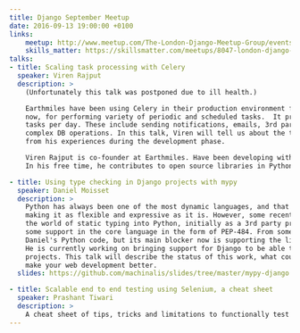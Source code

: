 ```yaml
---
title: Django September Meetup
date: 2016-09-13 19:00:00 +0100
links:
    meetup: http://www.meetup.com/The-London-Django-Meetup-Group/events/233252435/
    skills_matter: https://skillsmatter.com/meetups/8047-london-django-september-meetup
talks:
- title: Scaling task processing with Celery
  speaker: Viren Rajput
  description: >
    (Unfortunately this talk was postponed due to ill health.)

    Earthmiles have been using Celery in their production environment for over a year
    now, for performing variety of periodic and scheduled tasks.  It processes 200,000
    tasks per day. These include sending notifications, emails, 3rd party API calls to
    complex DB operations. In this talk, Viren will tell us about the things he learned
    from his experiences during the development phase.

    Viren Rajput is co-founder at Earthmiles. Have been developing with Python for 6 years.
    In his free time, he contributes to open source libraries in Python.

- title: Using type checking in Django projects with mypy
  speaker: Daniel Moisset
  description: >
    Python has always been one of the most dynamic languages, and that's the most important factor in
    making it as flexible and expressive as it is. However, some recent efforts being done to also bring
    the world of static typing into Python, initially as a 3rd party project called mypy, and currently with
    some support in the core language in the form of PEP-484. From some experiences with it, mypy improved
    Daniel's Python code, but its main blocker now is supporting the libraries and frameworks we all use.
    He is currently working on bringing support for Django to be able to have type annotations in web development
    projects. This talk will describe the status of this work, what could be improved, and how it can already
    make your web development better.
  slides: https://github.com/machinalis/slides/tree/master/mypy-django

- title: Scalable end to end testing using Selenium, a cheat sheet
  speaker: Prashant Tiwari
  description: >
    A cheat sheet of tips, tricks and limitations to functionally test Django applications with Selenium.
---
```

